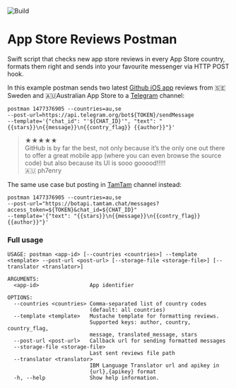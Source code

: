 ![Build](https://github.com/vox-humana/AppReviewPostman/workflows/Build/badge.svg)
# App Store Reviews Postman

Swift script that checks new app store reviews in every App Store country, formats them right and sends into your favourite messenger via HTTP POST hook.

In this example postman sends two latest [Github iOS app](https://apps.apple.com/app/github/id1477376905) reviews from 🇸🇪Sweden and 🇦🇺Australian App Store to a [Telegram](https://telegram.org) channel:  
```
postman 1477376905 --countries=au,se  
--post-url=https://api.telegram.org/bot${TOKEN}/sendMessage  
--template='{"chat_id": "'${CHAT_ID}'", "text": "{{stars}}\n{{message}}\n{{contry_flag}} {{author}}"}'  
```
> ★★★★★  
> GitHub is by far the best, not only because it’s the only one out there to offer a great mobile app (where you can even browse the source code) but also because its UI is sooo gooood!!!!!  
> 🇦🇺 ph7enry

The same use case but posting in [TamTam](https://tamtam.chat) channel instead:
```
postman 1477376905 --countries=au,se  
--post-url="https://botapi.tamtam.chat/messages?access_token=${TOKEN}&chat_id=${CHAT_ID}"  
--template='{"text": "{{stars}}\n{{message}}\n{{contry_flag}} {{author}}"}'
```

### Full usage
```
USAGE: postman <app-id> [--countries <countries>] --template <template> --post-url <post-url> [--storage-file <storage-file>] [--translator <translator>]

ARGUMENTS:
  <app-id>                App identifier

OPTIONS:
  --countries <countries> Comma-separated list of country codes 
                          (default: all countries)
  --template <template>   Mustache template for formatting reviews. 
                          Supported keys: author, country, country_flag,
                          message, translated_message, stars
  --post-url <post-url>   Callback url for sending formatted messages
  --storage-file <storage-file>
                          Last sent reviews file path
  --translator <translator>
                          IBM Language Translator url and apikey in
                          {url},{apikey} format
  -h, --help              Show help information.
```
